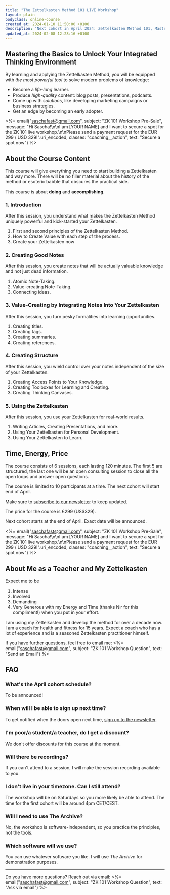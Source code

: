 ```yaml
---
title: "The Zettelkasten Method 101 LIVE Workshop"
layout: plain
bodyclass: online-course
created_at: 2024-01-10 11:50:00 +0100
description: "Next cohort in April 2024: Zettelkasten Method 101, Mastering the basics to unlock your Integrated Thinking Environment. A live workshop for 10 participants."
updated_at: 2024-02-08 12:28:16 +0100
---
```

## Mastering the Basics to Unlock Your Integrated Thinking Environment

By learning and applying the Zettelkasten Method, you will be equipped with *the most powerful tool* to solve modern problems of knowledge:

- Become a *life-long* learner.
- Produce *high-quality* content: blog posts, presentations, podcasts.
- Come up with *solutions*, like developing marketing campaigns or business strategies.
- Get an edge by becoming an early adopter.

<%= email("saschafast@gmail.com", subject: "ZK 101 Workshop Pre-Sale", message: "Hi Sascha!\n\nI am [YOUR NAME] and I want to secure a spot for the ZK 101 live workshop.\n\nPlease send a payment request for the EUR 299 / USD 329!".uri_encoded, classes: "coaching__action", text: "Secure a spot now") %>

## About the Course Content

This course will give everything you need to start building a Zettelkasten and way more. There will be no filler material about the history of the method or esoteric babble that obscures the practical side.

This course is about **doing** and **accomplishing**.

### 1\. Introduction

After this session, you understand what makes the Zettelkasten Method uniquely powerful and kick-started your Zettelkasten.

1. First and second principles of the Zettelkasten Method.
2. How to Create Value with each step of the process.
3. Create your Zettelkasten now

### 2\. Creating Good Notes

After this session, you create notes that will be actually valuable knowledge and not just dead information.

1. Atomic Note-Taking.
2. Value-creating Note-Taking.
3. Connecting ideas.

### 3\. Value-Creating by Integrating Notes Into Your Zettelkasten

After this session, you turn pesky formalities into learning opportunities.

1. Creating titles.
2. Creating tags.
3. Creating summaries.
4. Creating references.

### 4\. Creating Structure

After this session, you wield control over your notes independent of the size of your Zettelkasten.

1. Creating Access Points to Your Knowledge.
2. Creating Toolboxes for Learning and Creating.
3. Creating Thinking Canvases.

### 5\. Using the Zettelkasten

After this session, you use your Zettelkasten for real-world results.

1. Writing Articles, Creating Presentations, and more.
2. Using Your Zettelkasten for Personal Development.
3. Using Your Zettelkasten to Learn.


## Time, Energy, Price

The course consists of 6 sessions, each lasting 120 minutes. The first 5 are structured, the last one will be an open consulting session to close all the open loops and answer open questions.

The course is limited to 10 participants at a time. The next cohort will start end of April.

Make sure to [subscribe to our newsletter](/newsletter) to keep updated.

The price for the course is €299 (US$329).

Next cohort starts at the end of April. Exact date will be announced.

<%= email("saschafast@gmail.com", subject: "ZK 101 Workshop Pre-Sale", message: "Hi Sascha!\n\nI am [YOUR NAME] and I want to secure a spot for the ZK 101 live workshop.\n\nPlease send a payment request for the EUR 299 / USD 329!".uri_encoded, classes: "coaching__action", text: "Secure a spot now") %>


## About Me as a Teacher and My Zettelkasten

Expect me to be

1. Intense
2. Involved
3. Demanding
4. Very Generous with my Energy and Time (thanks Nir for this compliment!) when you put in your effort.

I am using my Zettelkasten and develop the method for over a decade now. I am a coach for health and fitness for 15 years. Expect a coach who has a lot of experience and is a seasoned Zettelkasten practitioner himself.

If you have further questions, feel free to email me: <%= email("saschafast@gmail.com", subject: "ZK 101 Workshop Question", text: "Send an Email") %>


## FAQ

### What's the April cohort schedule?

To be announced!

### When will I be able to sign up next time?

To get notified when the doors open next time, [sign up to the newsletter](https://zettelkasten.de/newsletter).

### I'm poor/a student/a teacher, do I get a discount?

We don't offer discounts for this course at the moment.

### Will there be recordings?

If you can't attend to a session, I will make the session recording available to you.

### I don't live in your timezone. Can I still attend?

The workshop will be on Saturdays so you more likely be able to attend. The time for the first cohort will be around 4pm CET/CEST.

### Will I need to use The Archive?

No, the workshop is software-independent, so you practice the principles, not the tools.

### Which software will we use?

You can use whatever software you like. I will use *The Archive* for demonstration purposes.

----

Do you have more questions? Reach out via email:
<%= email("saschafast@gmail.com", subject: "ZK 101 Workshop Question", text: "Ask via email") %>
